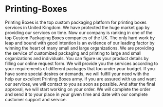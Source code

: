 # Printing-Boxes
Printing Boxes is the top custom packaging platform for printing boxes services in United Kingdom. We have protected the huge market gap by providing our services on time. Now our company is ranking in one of the top Custom Packaging Boxes companies of the UK. The only hard work by leap and bound with good intention is an evidence of our leading factor by winning the heart of many small and large organizations.  We are providing the service of customized packaging and printing to large and small organizations and individuals. You can figure us your product details by filling our online request form. We will provide you the services according to your requirements of different packages that too under your budget. If you have some special desires or demands, we will fulfill your need with the help our excellent Printing Boxes army.   If you are assured with us and want our services, we will contact to you as soon as possible. And after the final approval, we will start working on your order. We will complete the order and send it to your place in your given time and date with our complete customer support and service.
